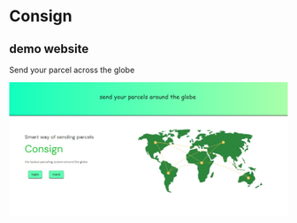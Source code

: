 # Consign
## demo website
Send your parcel across the globe 

![demo](https://raw.githubusercontent.com/amal-san/consign/main/consign-ui/src/assets/demo.jpg)
